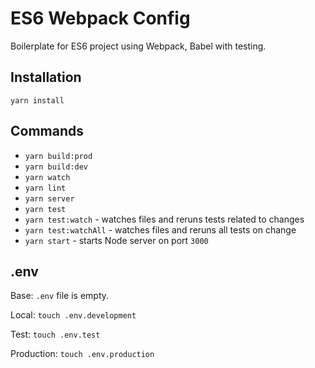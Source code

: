 # ES6 Webpack Config
Boilerplate for ES6 project using Webpack, Babel with testing.

## Installation
`yarn install`

## Commands
- `yarn build:prod`
- `yarn build:dev` 
- `yarn watch`
- `yarn lint`
- `yarn server`
- `yarn test`
- `yarn test:watch` - watches files and reruns tests related to changes
- `yarn test:watchAll` - watches files and reruns all tests on change
- `yarn start` - starts Node server on port `3000`

## .env

Base: `.env` file is empty.

Local: `touch .env.development`

Test: `touch .env.test`

Production: `touch .env.production`
